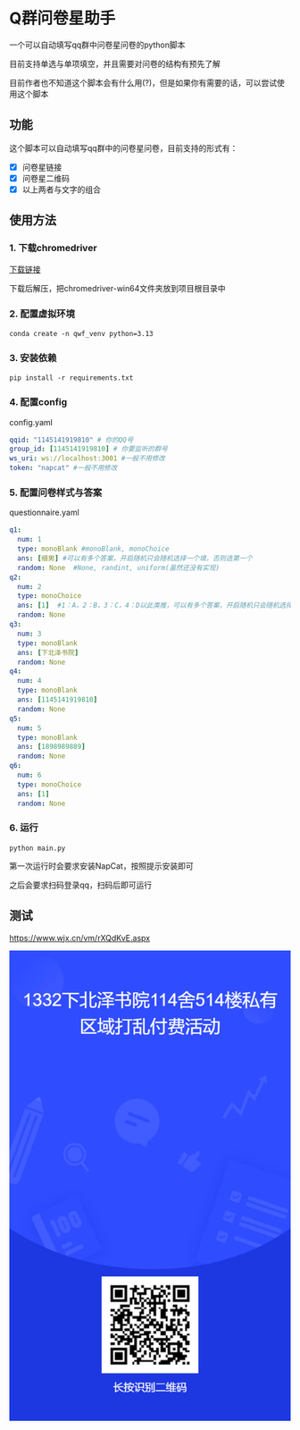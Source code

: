 # Q群问卷星助手
一个可以自动填写qq群中问卷星问卷的python脚本

目前支持单选与单项填空，并且需要对问卷的结构有预先了解

目前作者也不知道这个脚本会有什么用(?)，但是如果你有需要的话，可以尝试使用这个脚本

## 功能
这个脚本可以自动填写qq群中的问卷星问卷，目前支持的形式有：
- [x] 问卷星链接
- [x] 问卷星二维码
- [x] 以上两者与文字的组合
## 使用方法
### 1. 下载chromedriver

[下载链接](https://googlechromelabs.github.io/chrome-for-testing/)

下载后解压，把chromedriver-win64文件夹放到项目根目录中
   
### 2. 配置虚拟环境
```shell
conda create -n qwf_venv python=3.13
```
### 3. 安装依赖
```shell
pip install -r requirements.txt
```
### 4. 配置config
config.yaml
```yaml
qqid: "1145141919810" # 你的QQ号
group_id: [1145141919810] # 你要监听的群号
ws_uri: ws://localhost:3001 #一般不用修改
token: "napcat" #一般不用修改
 ```
### 5. 配置问卷样式与答案
questionnaire.yaml
```yaml
q1:
  num: 1
  type: monoBlank #monoBlank, monoChoice
  ans: [细男] #可以有多个答案，开启随机只会随机选择一个填，否则选第一个
  random: None  #None, randint, uniform(虽然还没有实现)
q2:
  num: 2
  type: monoChoice
  ans: [1]  #1：A，2：B，3：C，4：D以此类推，可以有多个答案，开启随机只会随机选择一个填，否则选第一个
  random: None
q3:
  num: 3
  type: monoBlank
  ans: [下北泽书院]
  random: None
q4:
  num: 4
  type: monoBlank
  ans: [1145141919810]
  random: None
q5:
  num: 5
  type: monoBlank
  ans: [1898989889]
  random: None
q6:
  num: 6
  type: monoChoice
  ans: [1]
  random: None
```
### 6. 运行
```shell
python main.py
```
第一次运行时会要求安装NapCat，按照提示安装即可
    
之后会要求扫码登录qq，扫码后即可运行

## 测试

https://www.wjx.cn/vm/rXQdKvE.aspx

![wjxpr](wjxqr.png)
